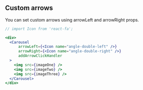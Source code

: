 ## Custom arrows
You can set custom arrows using arrowLeft and arrowRight props.
```jsx render
// import Icon from 'react-fa';

<div>
  <Carousel
      arrowLeft={<Icon name="angle-double-left" />}
      arrowRight={<Icon name="angle-double-right" />}
      addArrowClickHandler
  >
    <img src={imageOne} />
    <img src={imageTwo} />
    <img src={imageThree} />
  </Carousel>
</div>
```
